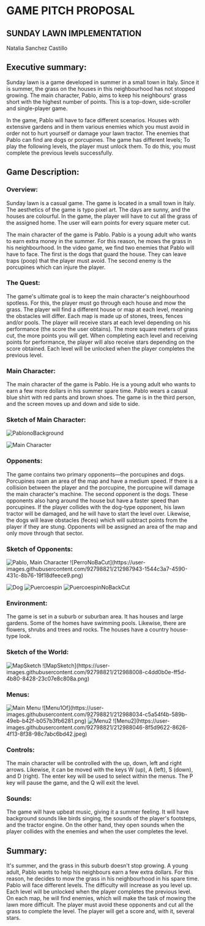 # GAME PITCH PROPOSAL

## SUNDAY LAWN IMPLEMENTATION

Natalia Sanchez Castillo


## Executive summary: 

Sunday lawn is a game developed in summer in a small town in Italy. Since it is summer, the grass on the houses in this neighbourhood has not stopped growing. The main character, Pablo, aims to keep his neighbours' grass short with the highest number of points. This is a top-down, side-scroller and single-player game.

In the game, Pablo will have to face different scenarios. Houses with extensive gardens and in them various enemies which you must avoid in order not to hurt yourself or damage your lawn tractor. The enemies that Pablo can find are dogs or porcupines. The game has different levels; To play the following levels, the player must unlock them. To do this, you must complete the previous levels successfully.

## Game Description:

### Overview:

Sunday lawn is a casual game. The game is located in a small town in Italy. The aesthetics of the game is typo pixel art. The days are sunny, and the houses are colourful. In the game, the player will have to cut all the grass of the assigned home. The user will earn points for every square meter cut. 

The main character of the game is Pablo. Pablo is a young adult who wants to earn extra money in the summer. For this reason, he mows the grass in his neighbourhood. In the video game, we find two enemies that Pablo will have to face. The first is the dogs that guard the house. They can leave traps (poop) that the player must avoid. The second enemy is the porcupines which can injure the player.

### The Quest:
The game's ultimate goal is to keep the main character's neighbourhood spotless. For this, the player must go through each house and mow the grass. The player will find a different house or map at each level, meaning the obstacles will differ. Each map is made up of stones, trees, fences and/or pools.
The player will receive stars at each level depending on his performance (the score the user obtains). The more square meters of grass cut, the more points you will get. When completing each level and receiving points for performance, the player will also receive stars depending on the score obtained. Each level will be unlocked when the player completes the previous level.

### Main Character: 

The main character of the game is Pablo. He is a young adult who wants to earn a few more dollars in his summer spare time. Pablo wears a casual blue shirt with red pants and brown shoes. The game is in the third person, and the screen moves up and down and side to side. 

### Sketch of Main Character:


![PablonoBackground](https://user-images.githubusercontent.com/92798821/212987904-f239cee5-7475-4d5d-8192-f343ab69e085.png)

![Main Character](..\assets\PuercoespinNoBackCut.png)


### Opponents: 

The game contains two primary opponents—the porcupines and dogs. Porcupines roam an area of the map and have a medium speed. If there is a collision between the player and the porcupine, the porcupine will damage the main character's machine.
The second opponent is the dogs. These opponents also hang around the house but have a faster speed than porcupines. If the player collides with the dog-type opponent, his lawn tractor will be damaged, and he will have to start the level over. Likewise, the dogs will leave obstacles (feces) which will subtract points from the player if they are stung.
Opponents will be assigned an area of the map and only move through that sector.


### Sketch of Opponents:
   
<image src= "D:\GEX2023\C++\Assignments\Assignment 2 - GamePitch\assets\PerroNoBaCut.png" alt="Pablo, Main Character">
![PerroNoBaCut](https://user-images.githubusercontent.com/92798821/212987943-1544c3a7-4590-431c-8b76-19f18dfeece9.png)

![Dog](..\assets\PerroNoBaCut.png)
![Puercoespin](..\assets\PuercoespinNoBackCut)
![PuercoespinNoBackCut](https://user-images.githubusercontent.com/92798821/212987951-550506b5-4885-4f19-aad1-74d502ec6e73.png)



### Environment: 

The game is set in a suburb or suburban area. It has houses and large gardens. Some of the homes have swimming pools. Likewise, there are flowers, shrubs and trees and rocks. The houses have a country house-type look.

### Sketch of the World:


 <image src= "D:\GEX2023\C++\Assignments\Assignment 2 - GamePitch\assets\MapSketch.png" alt="MapSketch">
![MapSketch](https://user-images.githubusercontent.com/92798821/212988008-c4dd0b0e-ff5d-4b80-8428-23c07e8c808a.png)



### Menus:
 
<image src= "D:\GEX2023\C++\Assignments\Assignment 2 - GamePitch\assets\Menu1.jpeg" alt="Main Menu">
![Menu1Of](https://user-images.githubusercontent.com/92798821/212988034-c5a54f4b-589b-49eb-b42f-b057b3fb6281.png)

<image src= "D:\GEX2023\C++\Assignments\Assignment 2 - GamePitch\assets\Menu2.jpeg" alt="Menu2">
![Menu2](https://user-images.githubusercontent.com/92798821/212988046-8f5d9622-8626-4f13-8f38-98c7abc6bd42.jpeg)


### Controls:

The main character will be controlled with the up, down, left and right arrows. Likewise, it can be moved with the keys W (up), A (left), S (down), and D (right). The enter key will be used to select within the menus. The P key will pause the game, and the Q will exit the level.


### Sounds:

The game will have upbeat music, giving it a summer feeling. It will have background sounds like birds singing, the sounds of the player's footsteps, and the tractor engine. On the other hand, they open sounds when the player collides with the enemies and when the user completes the level.


## Summary:
	
It's summer, and the grass in this suburb doesn't stop growing. A young adult, Pablo wants to help his neighbours earn a few extra dollars. For this reason, he decides to mow the grass in his neighbourhood in his spare time. Pablo will face different levels. The difficulty will increase as you level up. Each level will be unlocked when the player completes the previous level. On each map, he will find enemies, which will make the task of mowing the lawn more difficult. The player must avoid these opponents and cut all the grass to complete the level.
The player will get a score and, with it, several stars.
